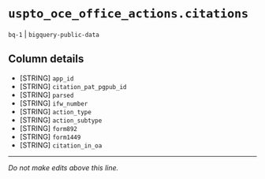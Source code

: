 # `uspto_oce_office_actions.citations`
`bq-1` | `bigquery-public-data`

## Column details
* [STRING]    `app_id`
* [STRING]    `citation_pat_pgpub_id`
* [STRING]    `parsed`
* [STRING]    `ifw_number`
* [STRING]    `action_type`
* [STRING]    `action_subtype`
* [STRING]    `form892`
* [STRING]    `form1449`
* [STRING]    `citation_in_oa`

-------------------------------------------------------------------------------
*Do not make edits above this line.*
